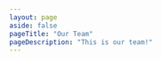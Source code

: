 ```yaml
---
layout: page
aside: false
pageTitle: "Our Team"
pageDescription: "This is our team!"
---
```


<script setup>
  // TODO: consider replacing the team member elements with custom components
import { VPTeamMembers, VPTeamPage, VPTeamPageTitle, VPTeamPageSection } from 'vitepress/theme'
import { ref, onMounted } from 'vue'

const members = ref({
  researchers: [],
  phdStudents: [],
  msStudents: [],
  staff: [],
  alumni: []
})

onMounted(async () => {
  const response = await fetch('/assets/members.json')
  const data = await response.json()

  console.log(data)

  data.forEach(member => {
    switch (member.role.toLowerCase()) {
      case 'researcher':
        members.value.researchers.push(member)
        break
      case 'phd student':
        members.value.phdStudents.push(member)
        break
      case 'ms student':
        members.value.msStudents.push(member)
        break
      case 'staff':
        members.value.staff.push(member)
        break
      case 'alumni':
        members.value.alumni.push(member)
        break
      default:
        break
    }
  })
})
</script>

<VPTeamPage>
  <VPTeamPageTitle>
    <template #title>
      {{$frontmatter.pageTitle}}
    </template>
    <template #lead>
      {{$frontmatter.pageDescription}}
    </template>
  </VPTeamPageTitle>

  <VPTeamPageSection v-if="members.researchers.length">
    <template #title>Researchers</template>
    <template #members>
      <VPTeamMembers :members="members.researchers" size="small" />
    </template>
  </VPTeamPageSection>

  <VPTeamPageSection v-if="members.phdStudents.length">
    <template #title>PhD Students</template>
    <template #members>
      <VPTeamMembers :members="members.phdStudents" size="small" />
    </template>
  </VPTeamPageSection>

  <VPTeamPageSection v-if="members.msStudents.length">
    <template #title>MS Students</template>
    <template #members>
      <VPTeamMembers :members="members.msStudents" size="small" />
    </template>
  </VPTeamPageSection>

  <VPTeamPageSection v-if="members.staff.length">
    <template #title>Staff</template>
    <template #members>
      <VPTeamMembers :members="members.staff" size="small" />
    </template>
  </VPTeamPageSection>

  <VPTeamPageSection v-if="members.alumni.length">
    <template #title>Alumni</template>
    <template #members>
      <VPTeamMembers :members="members.alumni" size="small" />
    </template>
  </VPTeamPageSection>
</VPTeamPage>